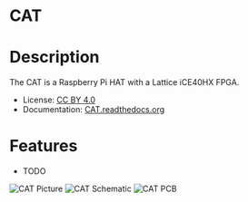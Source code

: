# CAT


# Description

The CAT is a Raspberry Pi HAT with a Lattice iCE40HX FPGA.

* License: [CC BY 4.0](http://creativecommons.org/licenses/by/4.0/legalcode)
* Documentation: [CAT.readthedocs.org](https://CAT.readthedocs.org)


# Features

* TODO

![ CAT Picture ](https://raw.githubusercontent.com/xesscorp/CAT/master/docs/Manual/pics/CAT_cover.jpg)
![ CAT Schematic ](https://raw.githubusercontent.com/xesscorp/CAT/master/docs/Manual/pics/CAT_schematic.png)
![ CAT PCB ](https://raw.githubusercontent.com/xesscorp/CAT/master/docs/Manual/pics/CAT_pcb.jpg)

